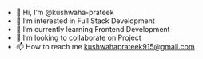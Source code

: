- 👋 Hi, I’m @kushwaha-prateek
- 👀 I’m interested in Full Stack Development
- 🌱 I’m currently learning Frontend Development
- 💞️ I’m looking to collaborate on Project
- 📫 How to reach me kushwahaprateek915@gmail.com

<!---
kushwaha-prateek/kushwaha-prateek is a ✨ special ✨ repository because its `README.md` (this file) appears on your GitHub profile.
You can click the Preview link to take a look at your changes.
--->
